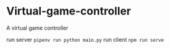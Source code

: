 # Virtual-game-controller
A virtual game controller

run server `pipenv run python main.py`
run client `npm run serve`